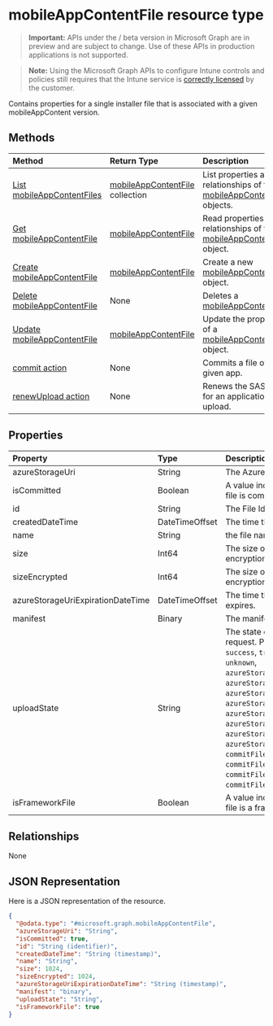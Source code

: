 ﻿# mobileAppContentFile resource type

> **Important:** APIs under the / beta version in Microsoft Graph are in preview and are subject to change. Use of these APIs in production applications is not supported.

> **Note:** Using the Microsoft Graph APIs to configure Intune controls and policies still requires that the Intune service is [correctly licensed](https://go.microsoft.com/fwlink/?linkid=839381) by the customer.

Contains properties for a single installer file that is associated with a given mobileAppContent version.
## Methods
|Method|Return Type|Description|
|:---|:---|:---|
|[List mobileAppContentFiles](../api/intune_apps_mobileappcontentfile_list.md)|[mobileAppContentFile](../resources/intune_apps_mobileappcontentfile.md) collection|List properties and relationships of the [mobileAppContentFile](../resources/intune_apps_mobileappcontentfile.md) objects.|
|[Get mobileAppContentFile](../api/intune_apps_mobileappcontentfile_get.md)|[mobileAppContentFile](../resources/intune_apps_mobileappcontentfile.md)|Read properties and relationships of the [mobileAppContentFile](../resources/intune_apps_mobileappcontentfile.md) object.|
|[Create mobileAppContentFile](../api/intune_apps_mobileappcontentfile_create.md)|[mobileAppContentFile](../resources/intune_apps_mobileappcontentfile.md)|Create a new [mobileAppContentFile](../resources/intune_apps_mobileappcontentfile.md) object.|
|[Delete mobileAppContentFile](../api/intune_apps_mobileappcontentfile_delete.md)|None|Deletes a [mobileAppContentFile](../resources/intune_apps_mobileappcontentfile.md).|
|[Update mobileAppContentFile](../api/intune_apps_mobileappcontentfile_update.md)|[mobileAppContentFile](../resources/intune_apps_mobileappcontentfile.md)|Update the properties of a [mobileAppContentFile](../resources/intune_apps_mobileappcontentfile.md) object.|
|[commit action](../api/intune_apps_mobileappcontentfile_commit.md)|None|Commits a file of a given app.|
|[renewUpload action](../api/intune_apps_mobileappcontentfile_renewupload.md)|None|Renews the SAS URI for an application file upload.|

## Properties
|Property|Type|Description|
|:---|:---|:---|
|azureStorageUri|String|The Azure Storage URI.|
|isCommitted|Boolean|A value indicating whether the file is committed.|
|id|String|The File Id.|
|createdDateTime|DateTimeOffset|The time the file was created.|
|name|String|the file name.|
|size|Int64|The size of the file prior to encryption.|
|sizeEncrypted|Int64|The size of the file after encryption.|
|azureStorageUriExpirationDateTime|DateTimeOffset|The time the Azure storage Uri expires.|
|manifest|Binary|The manifest information.|
|uploadState|String|The state of the current upload request. Possible values are: `success`, `transientError`, `error`, `unknown`, `azureStorageUriRequestSuccess`, `azureStorageUriRequestPending`, `azureStorageUriRequestFailed`, `azureStorageUriRequestTimedOut`, `azureStorageUriRenewalSuccess`, `azureStorageUriRenewalPending`, `azureStorageUriRenewalFailed`, `azureStorageUriRenewalTimedOut`, `commitFileSuccess`, `commitFilePending`, `commitFileFailed`, `commitFileTimedOut`.|
|isFrameworkFile|Boolean|A value indicating whether the file is a framework file.|

## Relationships
None
## JSON Representation
Here is a JSON representation of the resource.
<!-- {
  "blockType": "resource",
  "keyProperty": "id",
  "@odata.type": "microsoft.graph.mobileAppContentFile"
}
-->
``` json
{
  "@odata.type": "#microsoft.graph.mobileAppContentFile",
  "azureStorageUri": "String",
  "isCommitted": true,
  "id": "String (identifier)",
  "createdDateTime": "String (timestamp)",
  "name": "String",
  "size": 1024,
  "sizeEncrypted": 1024,
  "azureStorageUriExpirationDateTime": "String (timestamp)",
  "manifest": "binary",
  "uploadState": "String",
  "isFrameworkFile": true
}
```




